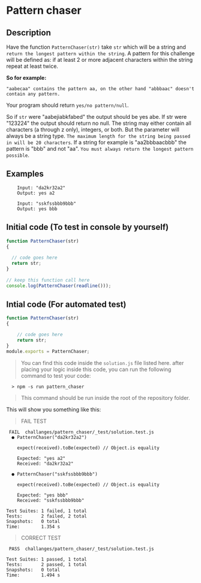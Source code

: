 # Pattern chaser

## Description
Have the function `PatternChaser(str)` take `str` which will be a string and `return the longest pattern within the string`. A pattern for this challenge will be defined as: if at least 2 or more adjacent characters within the string repeat at least twice. 

**So for example:**
```
"aabecaa" contains the pattern aa, on the other hand "abbbaac" doesn't contain any pattern. 
```
Your program should return `yes/no pattern/null`.

So if `str` were "aabejiabkfabed" the output should be yes abe. If str were "123224" the output should return no null. The string may either contain all characters (a through z only), integers, or both. But the parameter will always be a string type. `The maximum length for the string being passed in will be 20 characters`. If a string for example is "aa2bbbaacbbb" the pattern is "bbb" and not "aa". `You must always return the longest pattern possible`.

## Examples
```
    Input: "da2kr32a2"
    Output: yes a2
    
    Input: "sskfssbbb9bbb"
    Output: yes bbb
```

## Initial code (To test in console by yourself)
```javascript
function PatternChaser(str) 
{ 
 
  // code goes here  
  return str;
}
   
// keep this function call here 
console.log(PatternChaser(readline()));
```

## Intial code (For automated test)
````javascript 
function PatternChaser(str) 
{ 

    // code goes here  
    return str;
}
module.exports = PatternChaser;
````

>You can find this code inside the `solution.js` file listed here. after placing your logic inside this code, you can run the following command to test your code: 

```console
  > npm -s run pattern_chaser
```
>This command should be run inside the root of the repository folder. 

This will show you something like this:

>FAIL TEST
```console
 FAIL  challanges/pattern_chaser/_test/solution.test.js
  ● PatternChaser("da2kr32a2")

    expect(received).toBe(expected) // Object.is equality

    Expected: "yes a2"
    Received: "da2kr32a2"

  ● PatternChaser("sskfssbbb9bbb")

    expect(received).toBe(expected) // Object.is equality

    Expected: "yes bbb"
    Received: "sskfssbbb9bbb"

Test Suites: 1 failed, 1 total
Tests:       2 failed, 2 total
Snapshots:   0 total
Time:        1.354 s
```

>CORRECT TEST
```console
 PASS  challanges/pattern_chaser/_test/solution.test.js

Test Suites: 1 passed, 1 total
Tests:       2 passed, 1 total
Snapshots:   0 total
Time:        1.494 s
```
